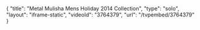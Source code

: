 {
    "title": "Metal Mulisha Mens Holiday 2014 Collection",
    "type": "solo",
    "layout": "iframe-static",
    "videoId": "3764379",
    "url": "\/tvpembed\/3764379"
}